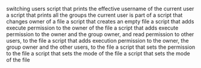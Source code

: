 switching users
script that prints the effective username of the current user
a script that prints all the groups the current user is part of
a script that changes owner of a file
a script that creates an empty file
 a script that adds execute permission to the owner of the file
 a script that adds execute permission to the owner and the group owner, and read permission to other users, to the file
 a script that adds execution permission to the owner, the group owner and the other users, to the file
a script that sets the permission to the file
 a script that sets the mode of the file
a script that sets the mode of the file
